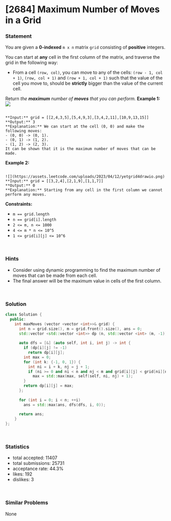 # [2684] Maximum Number of Moves in a Grid



### Statement

You are given a **0-indexed** `m x n` matrix `grid` consisting of **positive** integers.

You can start at **any** cell in the first column of the matrix, and traverse the grid in the following way:

* From a cell `(row, col)`, you can move to any of the cells: `(row - 1, col + 1)`, `(row, col + 1)` and `(row + 1, col + 1)` such that the value of the cell you move to, should be **strictly** bigger than the value of the current cell.



Return *the **maximum** number of **moves** that you can perform.*
**Example 1:**
![](https://assets.leetcode.com/uploads/2023/04/11/yetgriddrawio-10.png)

```

**Input:** grid = [[2,4,3,5],[5,4,9,3],[3,4,2,11],[10,9,13,15]]
**Output:** 3
**Explanation:** We can start at the cell (0, 0) and make the following moves:
- (0, 0) -> (0, 1).
- (0, 1) -> (1, 2).
- (1, 2) -> (2, 3).
It can be shown that it is the maximum number of moves that can be made.
```

**Example 2:**

```

![](https://assets.leetcode.com/uploads/2023/04/12/yetgrid4drawio.png)
**Input:** grid = [[3,2,4],[2,1,9],[1,1,7]]
**Output:** 0
**Explanation:** Starting from any cell in the first column we cannot perform any moves.

```

**Constraints:**
* `m == grid.length`
* `n == grid[i].length`
* `2 <= m, n <= 1000`
* `4 <= m * n <= 10^5`
* `1 <= grid[i][j] <= 10^6`


<br />

### Hints

- Consider using dynamic programming to find the maximum number of moves that can be made from each cell.
- The final answer will be the maximum value in cells of the first column.

<br />

### Solution

```cpp
class Solution {
  public:
    int maxMoves (vector <vector <int>>& grid) {
      int n = grid.size(), m = grid.front().size(), ans = 0;
      std::vector <std::vector <int>> dp (n, std::vector <int> (m, -1));
      
      auto dfs = [&] (auto self, int i, int j) -> int {
        if (dp[i][j] != -1)
          return dp[i][j];
        int max = 0;
        for (int k: {-1, 0, 1}) {
          int ni = i + k, nj = j + 1;
          if (ni >= 0 and ni < n and nj < m and grid[i][j] < grid[ni][nj])
            max = std::max(max, self(self, ni, nj) + 1);
        }
        return dp[i][j] = max;
      };
      
      for (int i = 0; i < n; ++i)
        ans = std::max(ans, dfs(dfs, i, 0));
      
      return ans;
    }
};
```

<br />

### Statistics

- total accepted: 11407
- total submissions: 25731
- acceptance rate: 44.3%
- likes: 192
- dislikes: 3

<br />

### Similar Problems

None
